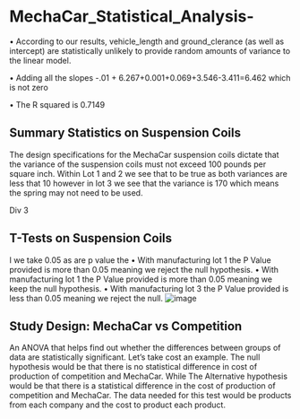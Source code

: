 # MechaCar_Statistical_Analysis-
•	According to our results, vehicle_length and ground_clerance (as well as intercept) are statistically unlikely to provide random amounts of variance to the linear model.

•	Adding all the slopes
-.01 + 6.267+0.001+0.069+3.546-3.411=6.462 which is not zero

•	The R squared is 0.7149


## Summary Statistics on Suspension Coils
The design specifications for the MechaCar suspension coils dictate that the variance of the suspension coils must not exceed 100 pounds per square inch. Within Lot 1 and 2 we see that to be true as both variances are less that 10 however in lot 3 we see that the variance is 170 which means the spring may not need to be used.

Div 3
## T-Tests on Suspension Coils
I we take 0.05 as are p value the 
•	With manufacturing lot 1 the P Value provided is more than 0.05 meaning we reject the null hypothesis. 
•	With manufacturing lot 1 the P Value provided is more than 0.05 meaning  we keep the null hypothesis. 
•	With manufacturing lot 3 the P Value provided is less than 0.05 meaning  we reject  the null.
![image](https://user-images.githubusercontent.com/103130997/182989614-03202012-1c9f-495f-b8ff-dd597065af8d.png)

 
## Study Design: MechaCar vs Competition
An ANOVA that helps find out whether the differences between groups of data are statistically significant. Let’s take cost an example. The null hypothesis would be that there is no statistical difference in cost of production of competition and MechaCar. While The Alternative hypothesis would be that there is a statistical difference in the cost of production of competition and MechaCar. The data needed for this test would be products from each company and the cost to product each product.




